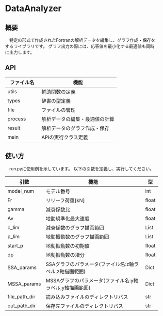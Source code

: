 # DataAnalyzer
## 概要
　特定の形式で作成されたFortranの解析データを編集し、グラフ作成・保存をするライブラリです。
グラフ出力の際には、応答値を最小化する最適値も同時に出力します。

## API
| ファイル名　| 機能　|
| - | - |
| utils | 補助関数の定義　|
| types | 辞書の型定義　|
| file | ファイルの管理 |
| process | 解析データの編集・最適値の計算 |
| result | 解析データのグラフ作成・保存　|
| main | APIの実行クラス定義　|

## 使い方
　run.pyに使用例を示しています。
以下の引数を定義し、実行してください。

| 引数　| 機能　| 型　|
| - | - | - |
| model_num | モデル番号　| int |
| Fr | リリーフ荷重[kN]　| float |
| gamma | 減衰係数比 | float |
| Av | 地動規準化最大速度 | float |
| c_lim | 減衰係数のグラフ描画範囲　| List |
| p_lim | 地動振動数のグラフ描画範囲　| List |
| start_p | 地動振動数の初期値　| float |
| dp | 地動振動数の増分　| float |
| SSA_params | SSAグラフのパラメータ(ファイル名:z軸ラベル,z軸描画範囲)　| Dict |
| MSSA_params | MSSAグラフのパラメータ(ファイル名:y軸ラベル,y軸描画範囲)　| Dict |
| file_path_dir | 読み込みファイルのディレクトリパス | str |
| out_path_dir | 保存先ファイルのディレクトリパス | str |


